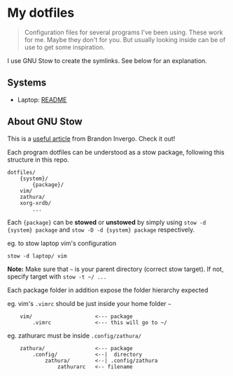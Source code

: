 # My dotfiles

> Configuration files for several programs I've been using. These work
> for me. Maybe they don't for you. But usually looking inside can be
> of use to get some inspiration.

I use GNU Stow to create the symlinks. See below for an explanation.


## Systems

* Laptop: [README](laptop/README.md)


## About GNU Stow
This is a [useful article](http://brandon.invergo.net/news/2012-05-26-using-gnu-stow-to-manage-your-dotfiles.html) from Brandon Invergo.
Check it out!

Each program dotfiles can be understood as a stow package, following this structure in this repo.
```
dotfiles/
    {system}/
        {package}/
	vim/
	zathura/
	xorg-xrdb/
        ...
```

Each `{package}` can be __stowed__ or __unstowed__ by simply using `stow -d {system} package` and
`stow -D -d {system} package` respectively.

eg. to stow laptop vim's configuration
```
stow -d laptop/ vim
```

**Note:** Make sure that `~` is your parent directory (correct stow target). If not, specify target with
`stow -t ~/ ...`

Each package folder in addition expose the folder hierarchy expected

eg. vim's `.vimrc` should be just inside your home folder `~`
```
    vim/                    <--- package
        .vimrc              <--- this will go to ~/
```
eg. zathurarc must be inside `.config/zathura/`
```
    zathura/                <--- package
        .config/            <--|  directory
            zathura/        <--| .config/zathura
                zathurarc   <-- filename
```
